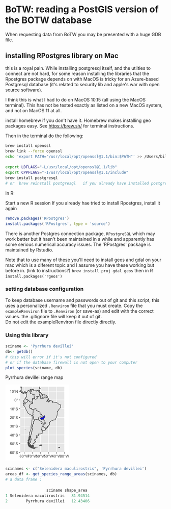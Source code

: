 # BoTW: reading a PostGIS version of the BOTW database

When requesting data from BoTW you may be presented with a huge GDB file.  

## installing RPostgres library on Mac

this is a royal pain.  While installing postgresql itself, and the utilties to connect are not hard, for some reason installing the libraries that the Rpostgres package depends on with MacOS is tricky for an Azure-based Postgresql database (it's related to security lib and apple's war with open source software).  

I think this is what I had to do on MacOS 10.15 (all using the MacOS terminal).  This has not be tested exactly as listed on a new MacOS system, and not on MacOS 11 at all.    

install homebrew if you don't have it.  Homebrew makes installing geo packages easy.  See https://brew.sh/ for terminal instructions.  

Then in the terminal do the following: 

```sh
brew install openssl 
brew link --force openssl
echo 'export PATH="/usr/local/opt/openssl@1.1/bin:$PATH"' >> /Users/billspat/.bash_profile

export LDFLAGS="-L/usr/local/opt/openssl@1.1/lib"
export CPPFLAGS="-I/usr/local/opt/openssl@1.1/include"
brew install postgresql 
# or  brew reinstall postgresql   if you already have installed postgresql
```

In R: 

Start a new R session
If you already hae tried to install Rpostgres, install it again


```R
remove.packages('RPostgres')
install.packages('RPostgres', type = 'source')

```

There is another Postgres connection package, `RPostgreSQL` which may work better but it hasn't been maintained in a while and apparently has some serious numerical accuracy issues.   The 'RPostgres' package is maintained by Rstudio.  


Note that to use many of these you'll need to install geos and gdal on your mac which is a diferent topic and I assume you have these working but before in.  (link to instructions?) `brew install proj gdal geos` then in R `install.packages('rgeos')` 


### setting database configuration

To keep database username and passwords out of git and this script, this  uses a personalized
`.Renviron` file that you must create.  Copy the `exampleRenviron` file to `.Renviron` 
(or save-as) and edit with the correct values.   the .gitignore file will keep it out of git.  
Do not edit the exampleRenviron file directly directly. 

 
 ### Using this library
 
 ```R
 sciname <- 'Pyrrhura devillei'
 db<- getdb()  
 # this will error if it's not configured
 # or if the database firewall is not open to your computer
 plot_species(sciname, db)
 ```

 Pyrrhura devillei range map
  
 ![Pyrrhura devillei range map](example_Pyrrhura_devillei_range_map.png)

 
 ```R
 scinames <- c("Selenidera maculirostris", 'Pyrrhura devillei')
 areas_df <- get_species_range_areas(scinames, db)
 # a data frame :
 
                   sciname shape_area
1 Selenidera maculirostris   81.94514
2        Pyrrhura devillei   12.43406
 
```

